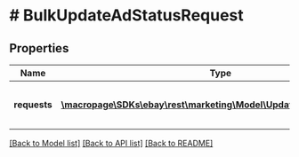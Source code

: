 # # BulkUpdateAdStatusRequest

## Properties

Name | Type | Description | Notes
------------ | ------------- | ------------- | -------------
**requests** | [**\macropage\SDKs\ebay\rest\marketing\Model\UpdateAdStatusRequest[]**](UpdateAdStatusRequest.md) | An array of listing IDs and bid percentages. | [optional]

[[Back to Model list]](../../README.md#models) [[Back to API list]](../../README.md#endpoints) [[Back to README]](../../README.md)
